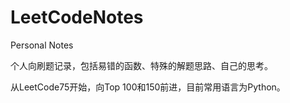 # LeetCodeNotes
Personal Notes

个人向刷题记录，包括易错的函数、特殊的解题思路、自己的思考。

从LeetCode75开始，向Top 100和150前进，目前常用语言为Python。
